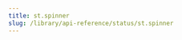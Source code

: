 ```yaml
---
title: st.spinner
slug: /library/api-reference/status/st.spinner
---
```


<Autofunction function="streamlit.spinner" />
